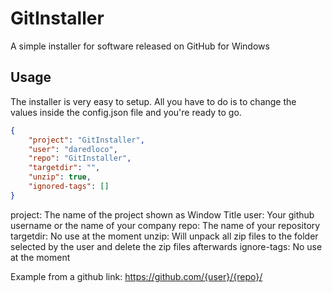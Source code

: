 # GitInstaller
A simple installer for software released on GitHub for Windows

## Usage
The installer is very easy to setup.
All you have to do is to change the values inside the config.json file and you're ready to go.

```json
{
    "project": "GitInstaller",
    "user": "daredloco",
    "repo": "GitInstaller",
    "targetdir": "",
    "unzip": true,
    "ignored-tags": []
}
```

project: The name of the project shown as Window Title
user: Your github username or the name of your company
repo: The name of your repository
targetdir: No use at the moment
unzip: Will unpack all zip files to the folder selected by the user and delete the zip files afterwards
ignore-tags: No use at the moment

Example from a github link: https://github.com/{user}/{repo}/
